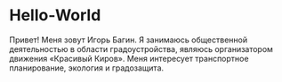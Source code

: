 # Hello-World

Привет! Меня зовут Игорь Багин. Я занимаюсь общественной деятельностью в области градоустройства, являюсь организатором движения «Красивый Киров». Меня интересует транспортное планирование, экология и градозащита. 
